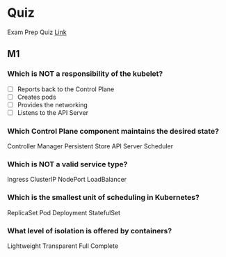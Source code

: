 # Quiz
Exam Prep Quiz [Link](https://zahariev.pro/q/k8s/index.php)

## M1

### Which is NOT a responsibility of the kubelet?
 - [ ] Reports back to the Control Plane
 - [ ] Creates pods
 - [ ] Provides the networking
 - [ ] Listens to the API Server

### Which Control Plane component maintains the desired state?
Controller Manager
Persistent Store
API Server
Scheduler

### Which is NOT a valid service type?
Ingress
ClusterIP
NodePort
LoadBalancer

### Which is the smallest unit of scheduling in Kubernetes?
ReplicaSet
Pod
Deployment
StatefulSet

### What level of isolation is offered by containers?
Lightweight
Transparent
Full
Complete
